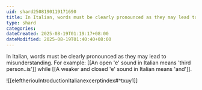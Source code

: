 ```yaml
---
uid: shard2508190119171690
title: In Italian, words must be clearly pronounced as they may lead to misunderstanding
type: shard
categories:
dateCreated: 2025-08-19T01:19:17+08:00
dateModified: 2025-08-19T01:40:40+08:00
---
```

In Italian, words must be clearly pronounced as they may lead to misunderstanding. For example: [[An open 'e' sound in Italian means 'third person..is']] while [[A weaker and closed 'e' sound in Italian means 'and']]. 

![[eleftheriouIntroductionItalianexcerptindex#^txuy1]]